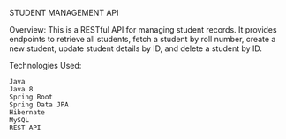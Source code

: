 STUDENT MANAGEMENT API

Overview: 
This is a RESTful API for managing student records. It provides endpoints to retrieve all students, fetch a student by roll number, create a new student, update student details by ID, and delete a student by ID.

Technologies Used:

    Java
    Java 8
    Spring Boot
    Spring Data JPA
    Hibernate
    MySQL
    REST API
